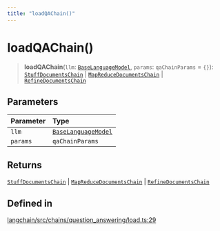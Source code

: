 ```yaml
---
title: "loadQAChain()"
---
```


# loadQAChain()

> **loadQAChain**(`llm`: [`BaseLanguageModel`](../../base_language/classes/BaseLanguageModel.md), `params`: `qaChainParams` = `{}`): [`StuffDocumentsChain`](../classes/StuffDocumentsChain.md) \| [`MapReduceDocumentsChain`](../classes/MapReduceDocumentsChain.md) \| [`RefineDocumentsChain`](../classes/RefineDocumentsChain.md)

## Parameters

| Parameter | Type                                                                    |
| :-------- | :---------------------------------------------------------------------- |
| `llm`     | [`BaseLanguageModel`](../../base_language/classes/BaseLanguageModel.md) |
| `params`  | `qaChainParams`                                                         |

## Returns

[`StuffDocumentsChain`](../classes/StuffDocumentsChain.md) \| [`MapReduceDocumentsChain`](../classes/MapReduceDocumentsChain.md) \| [`RefineDocumentsChain`](../classes/RefineDocumentsChain.md)

## Defined in

[langchain/src/chains/question_answering/load.ts:29](https://github.com/hwchase17/langchainjs/blob/ddf2996/langchain/src/chains/question_answering/load.ts#L29)
